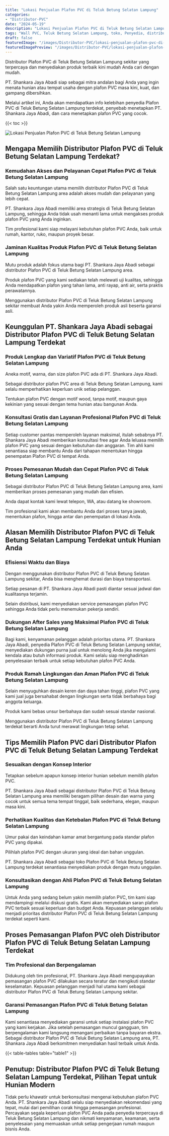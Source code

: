 ```yaml
---
title: "Lokasi Penjualan Plafon PVC di Teluk Betung Selatan Lampung"
categories:
- "Distributor-PVC"
date: "2024-05-19"
description: "Lokasi Penjualan Plafon PVC di Teluk Betung Selatan Lampung untuk hunian, office, serta gerai. Material terbaik, variasi motif, pilihan warna elegan, beserta servis pemasangan ditangani oleh tim profesional dan jaminan resmi!|Jasa penjualan Plafon PVC di Teluk Betung Selatan Lampung bagi kebutuhan hunian, perkantoran, atau ritel, dengan produk terbaik dan instalasi oleh tim ahli dan kepastian resmi.|Alternatif Plafon PVC di Teluk Betung Selatan Lampung yang terbukti bagi hunian, kantor, serta toko, bersama material berkualitas dan pemasangan oleh tim profesional serta garansi resmi.|Penyediaan Plafon PVC di Teluk Betung Selatan Lampung bagi tempat tinggal, office, dan ritel, dengan panel terbaik dan instalasi ditangani oleh teknisi berpengalaman, dilengkapi beserta garansi resmi.}"
tags: "Wall PVC, Teluk Betung Selatan Lampung, toko, Penyedia, distributor"
draft: false
featuredImage: "/images/Distributor-PVC/lokasi-penjualan-plafon-pvc-di-teluk-betung-selatan-lampung.png"
featuredImagePreview: "/images/Distributor-PVC/lokasi-penjualan-plafon-pvc-di-teluk-betung-selatan-lampung.png"
---
```


Distributor Plafon PVC di Teluk Betung Selatan Lampung sekitar yang terpercaya dan menyediakan produk terbaik kini mudah Anda cari dengan mudah.

PT. Shankara Jaya Abadi siap sebagai mitra andalan bagi Anda yang ingin menata hunian atau tempat usaha dengan plafon PVC masa kini, kuat, dan gampang dibersihkan.

Melalui artikel ini, Anda akan mendapatkan info kelebihan penyedia Plafon PVC di Teluk Betung Selatan Lampung terdekat, penyebab menetapkan PT. Shankara Jaya Abadi, dan cara menetapkan plafon PVC yang cocok.

{{< toc >}}

![Lokasi Penjualan Plafon PVC di Teluk Betung Selatan Lampung](/images/Distributor-PVC/Lokasi-Penjualan-Plafon-PVC-di-Teluk-Betung-Selatan-Lampung.png)

## Mengapa Memilih Distributor Plafon PVC di Teluk Betung Selatan Lampung Terdekat?

### Kemudahan Akses dan Pelayanan Cepat Plafon PVC di Teluk Betung Selatan Lampung

Salah satu keuntungan utama memilih distributor Plafon PVC di Teluk Betung Selatan Lampung area adalah akses mudah dan pelayanan yang lebih cepat.

PT. Shankara Jaya Abadi memiliki area strategis di Teluk Betung Selatan Lampung, sehingga Anda tidak usah menanti lama untuk mengakses produk plafon PVC yang Anda inginkan.

Tim profesional kami siap melayani kebutuhan plafon PVC Anda, baik untuk rumah, kantor, ruko, maupun proyek besar.

### Jaminan Kualitas Produk Plafon PVC di Teluk Betung Selatan Lampung

Mutu produk adalah fokus utama bagi PT. Shankara Jaya Abadi sebagai distributor Plafon PVC di Teluk Betung Selatan Lampung area.

Produk plafon PVC yang kami sediakan telah melewati uji kualitas, sehingga Anda mendapatkan plafon yang tahan lama, anti rayap, anti air, serta praktis perawatannya.

Menggunakan distributor Plafon PVC di Teluk Betung Selatan Lampung sekitar membuat Anda yakin Anda memperoleh produk asli beserta garansi asli.

## Keunggulan PT. Shankara Jaya Abadi sebagai Distributor Plafon PVC di Teluk Betung Selatan Lampung Terdekat

### Produk Lengkap dan Variatif Plafon PVC di Teluk Betung Selatan Lampung

Aneka motif, warna, dan size plafon PVC ada di PT. Shankara Jaya Abadi.

Sebagai distributor plafon PVC area di Teluk Betung Selatan Lampung, kami selalu memperhatikan keperluan unik setiap pelanggan.

Tentukan plafon PVC dengan motif wood, tanpa motif, maupun gaya kekinian yang sesuai dengan tema hunian atau bangunan Anda.

### Konsultasi Gratis dan Layanan Profesional Plafon PVC di Teluk Betung Selatan Lampung

Setiap customer pantas memperoleh layanan maksimal, itulah sebabnya PT. Shankara Jaya Abadi memberikan konsultasi free agar Anda leluasa memilih plafon PVC yang sesuai dengan kebutuhan dan anggaran. Tim ahli kami senantiasa siap membantu Anda dari tahapan menentukan hingga penempatan Plafon PVC di tempat Anda.

### Proses Pemesanan Mudah dan Cepat Plafon PVC di Teluk Betung Selatan Lampung

Sebagai distributor Plafon PVC di Teluk Betung Selatan Lampung area, kami memberikan proses pemesanan yang mudah dan efisien.

Anda dapat kontak kami lewat telepon, WA, atau datang ke showroom.

Tim profesional kami akan membantu Anda dari proses tanya jawab, menentukan plafon, hingga antar dan penempatan di lokasi Anda.

## Alasan Memilih Distributor Plafon PVC di Teluk Betung Selatan Lampung Terdekat untuk Hunian Anda

### Efisiensi Waktu dan Biaya

Dengan menggunakan distributor Plafon PVC di Teluk Betung Selatan Lampung sekitar, Anda bisa menghemat durasi dan biaya transportasi.

Setiap pesanan di PT. Shankara Jaya Abadi pasti diantar sesuai jadwal dan kualitasnya terjamin.

Selain distribusi, kami menyediakan service pemasangan plafon PVC sehingga Anda tidak perlu menemukan pekerja sendiri.

### Dukungan After Sales yang Maksimal Plafon PVC di Teluk Betung Selatan Lampung

Bagi kami, kenyamanan pelanggan adalah prioritas utama. PT. Shankara Jaya Abadi, penyedia Plafon PVC di Teluk Betung Selatan Lampung sekitar, menyediakan dukungan purna jual untuk menolong Anda jika mengalami kendala atau butuh informasi produk. Kami selalu siap menghadirkan penyelesaian terbaik untuk setiap kebutuhan plafon PVC Anda.

### Produk Ramah Lingkungan dan Aman Plafon PVC di Teluk Betung Selatan Lampung

Selain menyuguhkan desain keren dan daya tahan tinggi, plafon PVC yang kami jual juga bersahabat dengan lingkungan serta tidak berbahaya bagi anggota keluarga.

Produk kami bebas unsur berbahaya dan sudah sesuai standar nasional.

Menggunakan distributor Plafon PVC di Teluk Betung Selatan Lampung terdekat berarti Anda turut merawat lingkungan tetap sehat.

## Tips Memilih Plafon PVC dari Distributor Plafon PVC di Teluk Betung Selatan Lampung Terdekat

### Sesuaikan dengan Konsep Interior

Tetapkan sebelum apapun konsep interior hunian sebelum memilih plafon PVC.

PT. Shankara Jaya Abadi sebagai distributor Plafon PVC di Teluk Betung Selatan Lampung area memiliki beragam pilihan desain dan warna yang cocok untuk semua tema tempat tinggal, baik sederhana, elegan, maupun masa kini.

### Perhatikan Kualitas dan Ketebalan Plafon PVC di Teluk Betung Selatan Lampung

Umur pakai dan keindahan kamar amat bergantung pada standar plafon PVC yang dipakai.

Pilihlah plafon PVC dengan ukuran yang ideal dan bahan unggulan.

PT. Shankara Jaya Abadi sebagai toko Plafon PVC di Teluk Betung Selatan Lampung terdekat senantiasa menyediakan produk dengan mutu unggulan.

### Konsultasikan dengan Ahli Plafon PVC di Teluk Betung Selatan Lampung

Untuk Anda yang sedang belum yakin memilih plafon PVC, tim kami siap mendampingi melalui diskusi gratis. Kami akan menyediakan saran plafon PVC terbaik sesuai keperluan dan budget Anda. Kepuasan pelanggan selalu menjadi prioritas distributor Plafon PVC di Teluk Betung Selatan Lampung terdekat seperti kami.

## Proses Pemasangan Plafon PVC oleh Distributor Plafon PVC di Teluk Betung Selatan Lampung Terdekat

### Tim Profesional dan Berpengalaman

Didukung oleh tim profesional, PT. Shankara Jaya Abadi mengupayakan pemasangan plafon PVC dilakukan secara teratur dan mengikuti standar keselamatan. Kepuasan pelanggan menjadi hal utama kami sebagai distributor Plafon PVC di Teluk Betung Selatan Lampung sekitar.

### Garansi Pemasangan Plafon PVC di Teluk Betung Selatan Lampung

Kami senantiasa menyediakan garansi untuk setiap instalasi plafon PVC yang kami kerjakan. Jika setelah pemasangan muncul gangguan, tim berpengalaman kami langsung menangani perbaikan tanpa bayaran ekstra. Sebagai distributor Plafon PVC di Teluk Betung Selatan Lampung area, PT. Shankara Jaya Abadi berkomitmen menyediakan hasil terbaik untuk Anda.

{{< table-tables table="table1" >}}

## Penutup: Distributor Plafon PVC di Teluk Betung Selatan Lampung Terdekat, Pilihan Tepat untuk Hunian Modern

Tidak perlu khawatir untuk berkonsultasi mengenai kebutuhan plafon PVC Anda. PT. Shankara Jaya Abadi selalu siap menyediakan rekomendasi yang tepat, mulai dari pemilihan corak hingga pemasangan profesional. Percayakan segala keperluan plafon PVC Anda pada penyedia terpercaya di Teluk Betung Selatan Lampung dan nikmati kenyamanan, keamanan, serta penyelesaian yang memuaskan untuk setiap pengerjaan rumah maupun bisnis Anda.
